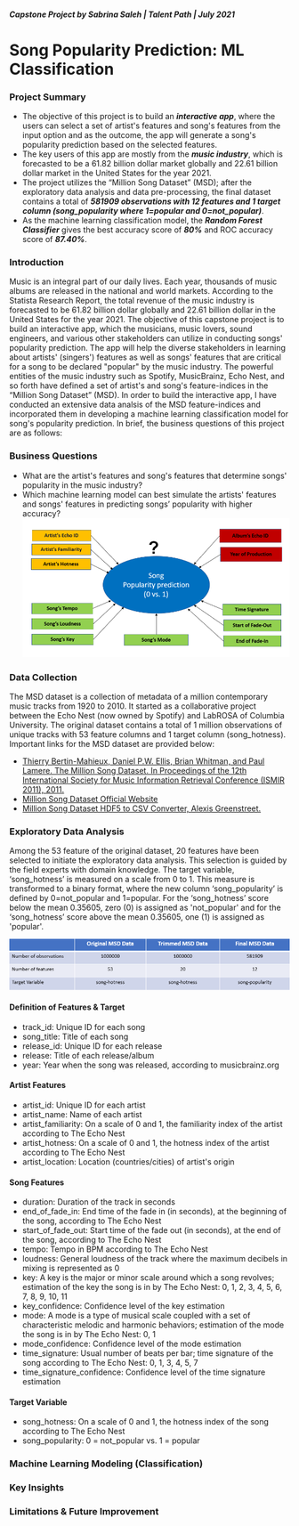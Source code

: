##### Capstone Project by Sabrina Saleh | Talent Path | July 2021

# **Song Popularity Prediction: ML Classification**

### Project Summary
* The objective of this project is to build an **_interactive app_**, where the users can select a set of artist's features and song's features from the input option and as the outcome, the app will generate a song's popularity prediction based on the selected features. 
* The key users of this app are mostly from the **_music industry_**, which is forecasted to be a 61.82 billion dollar market globally and 22.61 billion dollar market in the United States for the year 2021.
* The project utilizes the “Million Song Dataset” (MSD); after the exploratory data analysis and data pre-processing, the final dataset contains a total of **_581909 observations with 12 features and 1 target column (song_popularity where 1=popular and 0=not_popular)_**.   
* As the machine learning classification model, the **_Random Forest Classifier_** gives the best accuracy score of **_80%_** and ROC accuracy score of **_87.40%_**.    

### Introduction
Music is an integral part of our daily lives. Each year, thousands of music albums are released in the national and world markets. According to the Statista Research Report, the total revenue of the music industry is forecasted to be 61.82 billion dollar globally and 22.61 billion dollar in the United States for the year 2021. The objective of this capstone project is to build an interactive app, which the musicians, music lovers, sound engineers, and various other stakeholders can utilize in conducting songs' popularity prediction. The app will help the diverse stakeholders in learning about artists' (singers') features as well as songs' features that are critical for a song to be declared "popular" by the music industry. The powerful entities of the music industry such as Spotify, MusicBrainz, Echo Nest, and so forth have defined a set of artist's and song's feature-indices in the “Million Song Dataset” (MSD). In order to build the interactive app, I have conducted an extensive data analsis of the MSD feature-indices and incorporated them in developing a machine learning classification model for song's popularity prediction. In brief, the business questions of this project are as follows:

### Business Questions
* What are the artist's features and song's features that determine songs' popularity in the music industry?
* Which machine learning model can best simulate the artists' features and songs' features in predicting songs’ popularity with higher accuracy?  
![screen-1](screen_target_features.PNG)

### Data Collection
The MSD dataset is a collection of metadata of a million contemporary music tracks from 1920 to 2010. It started as a collaborative project between the Echo Nest (now owned by Spotify) and LabROSA of Columbia University. The original dataset contains a total of 1 million observations of unique tracks with 53 feature columns and 1 target column (song_hotness). Important links for the MSD dataset are provided below:
* [Thierry Bertin-Mahieux, Daniel P.W. Ellis, Brian Whitman, and Paul Lamere. The Million Song Dataset. In Proceedings of the 12th International Society for Music Information Retrieval Conference (ISMIR 2011), 2011.](https://www.researchgate.net/publication/220723656_The_Million_Song_Dataset)
* [Million Song Dataset Official Website](http://millionsongdataset.com/)
* [Million Song Dataset HDF5 to CSV Converter, Alexis Greenstreet.](https://github.com/AGeoCoder/Million-Song-Dataset-HDF5-to-CSV) 


### Exploratory Data Analysis
Among the 53 feature of the original dataset, 20 features have been selected to initiate the exploratory data analysis. This selection is guided by the field experts with domain knowledge. The target variable, ‘song_hotness’ is measured on a scale from 0 to 1. This measure is transformed to a binary format, where the new column ‘song_popularity’ is defined by 0=not_popular and 1=popular. For the ‘song_hotness’ score below the mean 0.35605, zero (0) is assigned as 'not_popular' and for the ‘song_hotness’ score above the mean 0.35605, one (1) is assigned as 'popular'. 

![screen-2](screen_msd_table.PNG)

#### Definition of Features & Target 
* track_id: Unique ID for each song
* song_title: Title of each song
* release_id: Unique ID for each release
* release: Title of each release/album
* year: Year when the song was released, according to musicbrainz.org
#### Artist Features
* artist_id: Unique ID for each artist
* artist_name: Name of each artist
* artist_familiarity: On a scale of 0 and 1, the familiarity index of the artist according to The Echo Nest 
* artist_hotness: On a scale of 0 and 1, the hotness index of the artist according to The Echo Nest
* artist_location: Location (countries/cities) of artist's origin 
#### Song Features
* duration: Duration of the track in seconds
* end_of_fade_in: End time of the fade in (in seconds), at the beginning of the song, according to The Echo Nest
* start_of_fade_out: Start time of the fade out (in seconds), at the end of the song, according to The Echo Nest 
* tempo: Tempo in BPM according to The Echo Nest
* loudness: General loudness of the track where the maximum decibels in mixing is represented as 0
* key: A key is the major or minor scale around which a song revolves; estimation of the key the song is in by The Echo Nest: 0, 1, 2, 3, 4, 5, 6, 7, 8, 9, 10, 11
* key_confidence: Confidence level of the key estimation
* mode: A mode is a type of musical scale coupled with a set of characteristic melodic and harmonic behaviors; estimation of the mode the song is in by The Echo Nest: 0, 1
* mode_confidence: Confidence level of the mode estimation
* time_signature: Usual number of beats per bar; time signature of the song according to The Echo Nest: 0, 1, 3, 4, 5, 7
* time_signature_confidence: Confidence level of the time signature estimation
#### Target Variable
* song_hotness: On a scale of 0 and 1, the hotness index of the song according to The Echo Nest 
* song_popularity: 0 = not_popular vs. 1 = popular

### Machine Learning Modeling (Classification)

### Key Insights

### Limitations & Future Improvement


